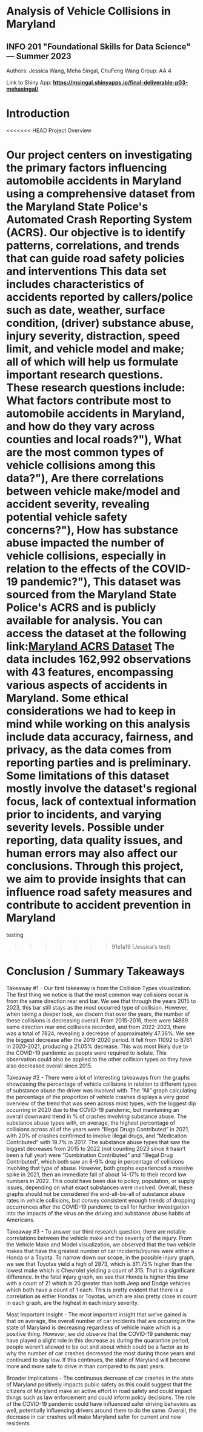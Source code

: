 # Analysis of Vehicle Collisions in Maryland 
## INFO 201 "Foundational Skills for Data Science" — Summer 2023

Authors: Jessica Wang, Meha Singal, ChuFeng Wang
Group: AA 4

Link to Shiny App:
**https://msingal.shinyapps.io/final-deliverable-p03-mehasingal/**

# Introduction

<<<<<<< HEAD
Project Overview

Our project centers on investigating the primary factors influencing automobile accidents in Maryland using a comprehensive dataset from the Maryland State Police's Automated Crash Reporting System (ACRS). Our objective is to identify patterns, correlations, and trends that can guide road safety policies and interventions
This data set includes characteristics of accidents reported by callers/police such as date, weather, surface condition, (driver) substance abuse, injury severity, distraction, speed limit, and vehicle model and make; all of which will help us formulate important research questions.
These research questions include:
What factors contribute most to automobile accidents in Maryland, and how do they vary across counties and local roads?"),
 What are the most common types of vehicle collisions among this data?"),
 Are there correlations between vehicle make/model and accident severity, revealing potential vehicle safety concerns?"),
How has substance abuse impacted the number of vehicle collisions, especially in relation to the effects of the COVID-19 pandemic?"),
This dataset was sourced from the Maryland State Police's ACRS and is publicly available for analysis. You can access the dataset at the following link:[Maryland ACRS Dataset](https://catalog.data.gov/dataset/crash-reporting-drivers-data)
The data includes 162,992 observations with 43 features, encompassing various aspects of accidents in Maryland. Some ethical considerations we had to keep in mind while working on this analysis include data accuracy, fairness, and privacy, as the data comes from reporting parties and is preliminary.
Some limitations of this dataset mostly involve the dataset's regional focus, lack of contextual information prior to incidents, and varying severity levels. Possible under reporting, data quality issues, and human errors may also affect our conclusions.
Through this project, we aim to provide insights that can influence road safety measures and contribute to accident prevention in Maryland
=======
testing
>>>>>>> 91e1a19 (Jessica's test)


# Conclusion / Summary Takeaways

Takeaway #1 - Our first takeaway is from the Collision Types visualization. The first thing we notice is that the most common way collisions occur is from the same direction rear end bar. We see that through the years 2015 to 2023, this bar still stays as the most occurred type of collision. However, when taking a deeper look, we discern that over the years, the number of these collisions is decreasing overall. From 2015-2016, there were 14869 same direction rear end collisions recorded, and from 2022-2023, there was a total of 7824, revealing a decrease of approximately 47.36%. We see the biggest decrease after the 2019-2020 period. It fell from 11092 to 8761 in 2020-2021, producing a 21.05% decrease. This was most likely due to the COVID-19 pandemic as people were required to isolate. This observation could also be applied to the other collision types as they have also decreased overall since 2015.

Takeaway #2 - There were a lot of interesting takeaways from the graphs showcasing the percentage of vehicle collisions in relation to different types of substance abuse the driver was involved with. The “All” graph calculating the percentage of the proportion of vehicle crashes displays a very good overview of the trend that was seen across most types, with the biggest dip occurring in 2020 due to the COVID-19 pandemic, but maintaining an overall downward trend in % of crashes involving substance abuse. The substance abuse types with, on average, the highest percentage of collisions across all of the years were “Illegal Drugs Contributed” in 2021, with 20% of crashes confirmed to involve illegal drugs, and “Medication Contributed” with 19.7% in 2017. The substance abuse types that saw the biggest decreases from 2015 to 2022 (not counting 2023 since it hasn’t been a full year) were “Combination Contributed” and “Illegal Drug Contributed”, which both saw an 8-9% drop in percentage of collisions involving that type of abuse. However, both graphs experienced a massive spike  in 2021, then an immediate fall of about 14-17% to their record low numbers in 2022. This could have been due to policy, population, or supply issues, depending on what exact substances were involved. Overall, these graphs should not be considered the end-all-be-all of substance abuse rates in vehicle collisions, but convey consistent enough trends of dropping occurrences after the COVID-19 pandemic to call for further investigation into the impacts of the virus on the driving and substance abuse habits of Americans.

Takeaway #3 -  To answer our third research question, there are notable correlations between the vehicle make and the severity of the injury. From the Vehicle Make and Model visualization, we observed that the two vehicle makes that have the greatest number of car incidents/injuries were either a Honda or a Toyota. To narrow down our scope, in the possible injury graph, we see that Toyotas yield a high of 2873, which is 811.75% higher than the lowest make which is Chevrolet yielding a count of 315. That is a significant difference. In the fatal injury graph, we see that Honda is higher this time with a count of 21 which is 20 greater than both Jeep and Dodge vehicles which both have a count of 1 each. This is pretty evident that there is a correlation as either Hondas or Toyotas, which are also pretty close in count in each graph, are the highest in each injury severity. 

Most Important Insight - The most important insight that we’ve gained is that on average, the overall number of car incidents that are occuring in the state of Maryland is decreasing regardless of vehicle make which is a positive thing. However, we did observe that the COVID-19 pandemic may have played a slight role in this decrease as during the quarantine period, people weren’t allowed to be out and about which could be a factor as to why the number of car crashes decreased the most during those years and continued to stay low. If this continues, the state of Maryland will become more and more safe to drive in than compared to its past years.

Broader Implications - The continuous decrease of car crashes in the state of Maryland positively impacts public safety as this could suggest that the citizens of Maryland make an active effort in road safety and could impact things such as law enforcement and could inform policy decisions. The role of the COVID-19 pandemic could have influenced safer driving behaviors as well, potentially influencing drivers around them to do the same. Overall, the decrease in car crashes will make Maryland safer for current and new residents.


